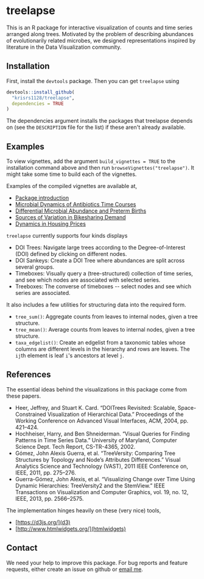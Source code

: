 # treelapse

This is an R package for interactive visualization of counts and time series
arranged along trees. Motivated by the problem of describing abundances of
evolutionarily related microbes, we designed representations inspired by
literature in the Data Visualization community.

## Installation ##

First, install the `devtools` package. Then you can get `treelapse` using

```r
devtools::install_github(
  "krisrs1128/treelapse",
  dependencies = TRUE
)
```

The dependencies argument installs the packages that treelapse depends on
(see the `DESCRIPTION` file for the list) if these aren't already available.

## Examples ##

To view vignettes, add the argument `build_vignettes = TRUE` to the
installation command above and then run `browseVignettes("treelapse")`.
It might take some time to build each of the vignettes.

Examples of the compiled vignettes are available at,
- [Package introduction](http://statweb.stanford.edu/~kriss1/treelapse_intro.html)
- [Microbial Dynamics of Antibiotics Time Courses](http://statweb.stanford.edu/~kriss1/antibiotic.html)
- [Differential Microbial Abundance and Preterm Births](http://statweb.stanford.edu/~kriss1/pregnancy.html)
- [Sources of Variation in Bikesharing Demand](http://statweb.stanford.edu/~kriss1/bikesharing.html)
- [Dynamics in Housing Prices](http://statweb.stanford.edu/~kriss1/zillow.html)

`treelapse` currently supports four kinds displays

* DOI Trees: Navigate large trees according to the Degree-of-Interest (DOI)
defined by clicking on different nodes.
* DOI Sankeys: Create a DOI Tree where abundances are split across several
groups.
* Timeboxes: Visually query a (tree-structured) collection of time series, and
see which nodes are associated with selected series.
* Treeboxes: The converse of timeboxes -- select nodes and see which series are
associated.

It also includes a few utilities for structuring data into the required form.

* `tree_sum()`: Aggregate counts from leaves to internal nodes, given a tree
structure.
* `tree_mean()`: Average counts from leaves to internal nodes, given a tree
structure.
* `taxa_edgelist()`: Create an edgelist from a taxonomic tables whose columns
are different levels in the hierarchy and rows are leaves. The `ij`th element
is leaf `i`'s ancestors at level `j`.

## References ##

The essential ideas behind the visualizations in this package come from these
papers.

* Heer, Jeffrey, and Stuart K. Card. “DOITrees Revisited: Scalable, Space-Constrained Visualization of Hierarchical Data.” Proceedings of the Working Conference on Advanced Visual Interfaces, ACM, 2004, pp. 421–424.
* Hochheiser, Harry, and Ben Shneiderman. “Visual Queries for Finding Patterns in Time Series Data.” University of Maryland, Computer Science Dept. Tech Report, CS-TR-4365, 2002.
* Gómez, John Alexis Guerra, et al. “TreeVersity: Comparing Tree Structures by Topology and Node’s Attributes Differences.” Visual Analytics Science and Technology (VAST), 2011 IEEE Conference on, IEEE, 2011, pp. 275–276.
* Guerra-Gómez, John Alexis, et al. “Visualizing Change over Time Using Dynamic Hierarchies: TreeVersity2 and the StemView.” IEEE Transactions on Visualization and Computer Graphics, vol. 19, no. 12, IEEE, 2013, pp. 2566–2575.

The implementation hinges heavily on these (very nice) tools,
* [https://d3js.org/](d3)
* [http://www.htmlwidgets.org/](htmlwidgets)

## Contact ##

We need your help to improve this package. For bug reports and feature
requests, either create an issue on github or
[email me](mailto:kriss1@stanford.edu).
